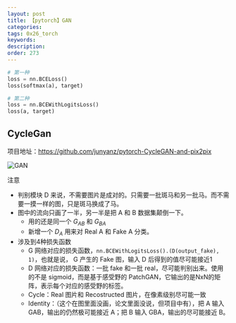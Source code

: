 ```yaml
---
layout: post
title: 【pytorch】GAN
categories:
tags: 0x26_torch
keywords:
description:
order: 273
---
```







```python
# 第一种
loss = nn.BCELoss()
loss(softmax(a), target)

# 第二种
loss = nn.BCEWithLogitsLoss()
loss(a, target)
```


## CycleGan

项目地址：https://github.com/junyanz/pytorch-CycleGAN-and-pix2pix


![GAN](/pictures_for_blog/nn/cycle_gan.jpg)


注意
- 判别模块 D 来说，不需要图片是成对的。只需要一批斑马和另一批马。而不需要一摸一样的图，只是斑马换成了马。
- 图中的流向只画了一半，另一半是把 A 和 B 数据集颠倒一下。
    - 用的还是同一个 $G_{AB}$ 和 $G_{BA}$
    - 新增一个 $D_A$ 用来对 Real A 和 Fake A 分类。
- 涉及到4种损失函数
    - G 网络对应的损失函数，`nn.BCEWithLogitsLoss().(D(output_fake), 1)`，也就是说， G 产生的 Fake 图，输入 D 后得到的值尽可能接近1
    - D 网络对应的损失函数：一批 fake 和一批 real，尽可能判别出来。使用的不是 sigmoid，而是基于感受野的 PatchGAN，它输出的是NxN的矩阵，表示每个对应的感受野的标签。
    - Cycle：Real 图片和 Recostructed 图片，在像素级别尽可能一致
    - Identity：（这个在图里面没画，论文里面没说，但项目中有），把 A 输入 GAB，输出的仍然极可能接近 A；把 B 输入 GBA，输出的尽可能接近 B。
